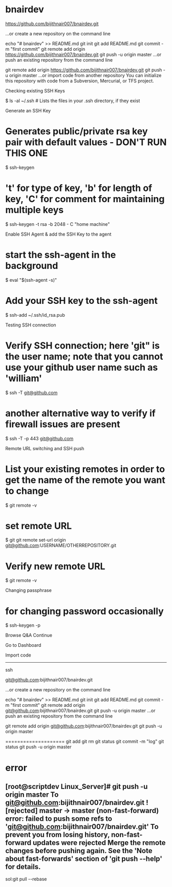 # bnairdev


https://github.com/bijithnair007/bnairdev.git

…or create a new repository on the command line

echo "# bnairdev" >> README.md
git init
git add README.md
git commit -m "first commit"
git remote add origin https://github.com/bijithnair007/bnairdev.git
git push -u origin master
…or push an existing repository from the command line

git remote add origin https://github.com/bijithnair007/bnairdev.git
git push -u origin master
…or import code from another repository
You can initialize this repository with code from a Subversion, Mercurial, or TFS project.

Checking existing SSH Keys

$ ls -al ~/.ssh         # Lists the files in your .ssh directory, if they exist



Generate an SSH Key

# Generates public/private rsa key pair with default values - DON'T RUN THIS ONE
$ ssh-keygen           

 # 't' for type of key, 'b' for length of key, 'C' for comment for maintaining multiple keys                                
$ ssh-keygen -t rsa -b 2048 - C "home machine"


         
Enable SSH Agent & add the SSH Key to the agent

# start the ssh-agent in the background
$ eval "$(ssh-agent -s)"        

# Add your SSH key to the ssh-agent    
$ ssh-add ~/.ssh/id_rsa.pub           



Testing SSH connection

# Verify SSH connection; here 'git" is the user name; note that you cannot use your github user name such as 'william'
$ ssh -T git@github.com                 

# another alternative way to verify if firewall issues are present
$ ssh -T -p 443 git@github.com          



Remote URL switching and SSH push

# List your existing remotes in order to get the name of the remote you want to change
$ git remote -v      

 # set remote URL
$ git git remote set-url origin git@github.com:USERNAME/OTHERREPOSITORY.git       

 # Verify new remote URL  
$ git remote -v                                



Changing passphrase

# for changing password occasionally
$ ssh-keygen -p          

 
Browse Q&A
Continue


   
Go to Dashboard


Import code

---
ssh

git@github.com:bijithnair007/bnairdev.git

…or create a new repository on the command line

echo "# bnairdev" >> README.md
git init
git add README.md
git commit -m "first commit"
git remote add origin git@github.com:bijithnair007/bnairdev.git
git push -u origin master
…or push an existing repository from the command line

git remote add origin git@github.com:bijithnair007/bnairdev.git
git push -u origin master

====================
git add <filename>
git rm <filename>
git status
git commit -m "log"
git status
git push -u origin master

error
====
[root@scriptdev Linux_Server]# git push -u origin master
To git@github.com:bijithnair007/bnairdev.git
 ! [rejected]        master -> master (non-fast-forward)
error: failed to push some refs to 'git@github.com:bijithnair007/bnairdev.git'
To prevent you from losing history, non-fast-forward updates were rejected
Merge the remote changes before pushing again.  See the 'Note about
fast-forwards' section of 'git push --help' for details.
--
sol:git pull --rebase
